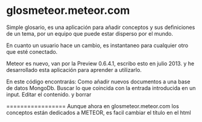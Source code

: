glosmeteor.meteor.com
=================

Simple glosario, es una aplicación para añadir conceptos y sus definiciones 
de un tema, por un equipo que puede estar disperso por el mundo. 

En cuanto un usuario hace un cambio, es instantaneo para cualquier otro que esté conectado.

Meteor es nuevo, van por la  Preview 0.6.4.1, escribo esto en julio 2013.
y he desarrollado esta aplicación para aprender a utilizarlo.

En este código encontrarás:
Como añadir nuevos documentos a una base de datos MongoDb.
Buscar lo que coincida con la entrada introducida en un input.
Editar el contenido.
y borrar 


=================
Aunque ahora en glosmeteor.meteor.com los conceptos están dedicados a METEOR, 
es facil cambiar el título en el html
